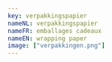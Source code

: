 ```yaml
---
key: verpakkingspapier
nameNL: verpakkingspapier
nameFR: emballages cadeaux
nameEN: wrapping paper
image: ["verpakkingen.png"]
---
```

